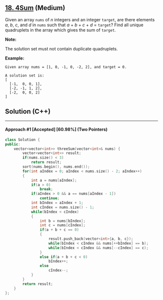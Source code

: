 ## [18. 4Sum](https://leetcode.com/problems/4sum/) (Medium)

Given an array `nums` of *n* integers and an integer `target`, are there elements *a*, *b*, *c*, and *d* in `nums` such that *a* + *b* + *c* + *d* = `target`? Find all unique quadruplets in the array which gives the sum of `target`.

  

**Note:**

  

The solution set must not contain duplicate quadruplets.

  

**Example:**

  

```
Given array nums = [1, 0, -1, 0, -2, 2], and target = 0.

A solution set is:
[
  [-1,  0, 0, 1],
  [-2, -1, 1, 2],
  [-2,  0, 0, 2]
]
```



## Solution (C++)

------

#### Approach #1  [Accepted] [60.98%] (Two Pointers)

```c++
class Solution {
public:
    vector<vector<int>> threeSum(vector<int>& nums) {
        vector<vector<int>> result;
        if(nums.size() < 3)
            return result;
        sort(nums.begin(), nums.end());
        for(int aIndex = 0; aIndex < nums.size() - 2; aIndex++)
        {
            int a = nums[aIndex];
            if(a > 0)
                break;
            if(aIndex > 0 && a == nums[aIndex - 1])
                continue;
            int bIndex = aIndex + 1;
            int cIndex = nums.size() - 1;
            while(bIndex < cIndex)
            {
                int b = nums[bIndex];
                int c = nums[cIndex];
                if(a + b + c == 0)
                {
                    result.push_back(vector<int>{a, b, c});
                    while(bIndex < cIndex && nums[++bIndex] == b);
                    while(bIndex < cIndex && nums[--cIndex] == c);
                }
                else if(a + b + c < 0)
                    bIndex++;
                else
                    cIndex--;
            }
        }
        return result;
    }
};
```

